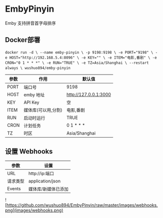# EmbyPinyin

Emby 支持拼音首字母排序

## Docker部署

`docker run -d \
--name emby-pinyin \
-p 9198:9198 \
-e PORT="9198" \
-e HOST="http://192.168.5.4:8096" \
-e KEY="" \
-e ITEM="电影,番剧" \
-e CRON="0 1 * * *" \
-e RUN="TRUE" \
-e TZ=Asia/Shanghai \
--restart always \
wushuo894/emby-pinyin`

| 参数   | 作用          | 默认值                   |
|------|-------------|-----------------------|
| PORT | 端口号         | 9198                  |
| HOST | emby 地址     | http://127.0.0.1:3000 |
| KEY  | API Key     | 空                     |
| ITEM | 媒体库(可以用,分割) | 电影,番剧                 |
| RUN  | 启动时运行       | TRUE                  |
| CRON | 计划任务        | 0 1 * * *             |
| TZ   | 时区          | Asia/Shanghai         |

## 设置 Webhooks

| 参数     | 设置               |
|--------|------------------|
| URL    | http://ip:端口     |
| 请求类型   | application/json |
| Events | 媒体库/新媒体已添加       |

![https://github.com/wushuo894/EmbyPinyin/raw/master/images/webhooks.png](images/webhooks.png)
